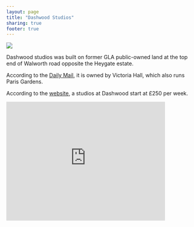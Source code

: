 ```yaml
---
layout: page
title: "Dashwood Studios"
sharing: true
footer: true
---
```


![](http://crappistmartin.github.io/images/dashwoodstudios.jpg)

Dashwood studios was built on former GLA public-owned land at the top end of Walworth road opposite the Heygate estate. 

According to the [Daily Mail](http://www.dailymail.co.uk/news/article-2440114/UK-student-accommodation-costing-90k.html), it is owned by Victoria Hall, which also runs Paris Gardens.

According to the [website](http://london-southwark.victoriahall.com/booking-london-southwark/), a studios at Dashwood start at £250 per week.  




<iframe width="420" height="315" src="https://www.youtube.com/embed/x1N0sORtB-U" frameborder="0" allowfullscreen></iframe>
